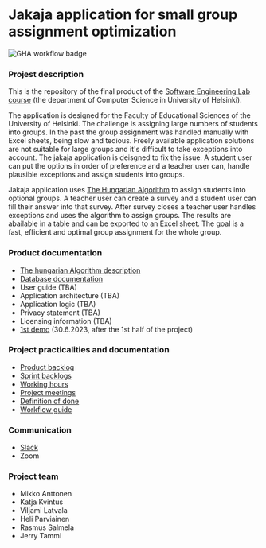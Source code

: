 # Jakaja application for small group assignment optimization
![GHA workflow badge](https://github.com/piryopt/pienryhmien-optimointi/workflows/CI/badge.svg)

### Projest description

This is the repository of the final product of the [Software Engineering Lab course](https://studies.helsinki.fi/courses/cur/otm-96ddc0a9-a15b-4717-bfdc-23872092b730) (the department of Computer Science in University of Helsinki). 

The application is designed for the Faculty of Educational Sciences of the University of Helsinki. The challenge is assigning large numbers of students into groups. In the past the group assignment was handled manually with Excel sheets, being slow and tedious. Freely available application solutions are not suitable for large groups and it's difficult to take exceptions into account. The jakaja application is deisgned to fix the issue. A student user can put the options in order of preference and a teacher user can, handle plausible exceptions and assign students into groups.

Jakaja application uses [The Hungarian Algorithm](https://en.wikipedia.org/wiki/Hungarian_algorithm) to assign students into optional groups. A teacher user can create a survey and a student user can fill their answer into that survey. After survey closes a teacher user handles exceptions and uses the algorithm to assign groups. The results are abailable in a table and can be exported to an Excel sheet. The goal is a fast, efficient and optimal group assignment for the whole group.


### Product documentation

- [The hungarian Algorithm description](https://github.com/piryopt/pienryhmien-optimointi/blob/main/documentation/hungarian.md)
- [Database documentation](https://github.com/piryopt/pienryhmien-optimointi/blob/main/documentation/database_doc.md)
- User guide (TBA)
- Application architecture (TBA)
- Application logic (TBA)
- Privacy statement (TBA)
- Licensing information (TBA)
- [1st demo](https://youtu.be/z548R3cHm54) (30.6.2023, after the 1st half of the project)


### Project practicalities and documentation

- [Product backlog](https://tasks.office.com/HelsinkiFI.onmicrosoft.com/en-GB/Home/Planner/#/plantaskboard?groupId=ba568d54-ac10-4284-8546-4bd5009e3f22&planId=PWuNfrTpM0uMVnV2NHTlY5YAEsh-)
- [Sprint backlogs](https://docs.google.com/spreadsheets/d/19JN28VdVESQVGfSUTVLsMB2tkSZfw3HZhc6R9kpa-ng/edit#gid=1803644692)
- [Working hours](https://docs.google.com/spreadsheets/d/1rd8avaP7OGhgrX-mo4E5-mgfgCE71X50_aM8jR2hNEc/edit#gid=1189482618)
- [Project meetings](https://github.com/piryopt/pienryhmien-optimointi/blob/main/documentation/project_meetings.md)
- [Definition of done](https://github.com/piryopt/pienryhmien-optimointi/blob/main/documentation/Definition%20of%20done.md)
- [Workflow guide](https://github.com/piryopt/pienryhmien-optimointi/blob/main/documentation/workflow_guide.md)


### Communication

- [Slack](https://ohtuprojekti-hq.slack.com)
- Zoom


### Project team

- Mikko Anttonen
- Katja Kvintus
- Viljami Latvala
- Heli Parviainen
- Rasmus Salmela
- Jerry Tammi

